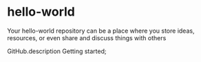 # hello-world
Your hello-world repository can be a place where you store ideas, resources, or even share and discuss things with others

GitHub.description Getting started;
